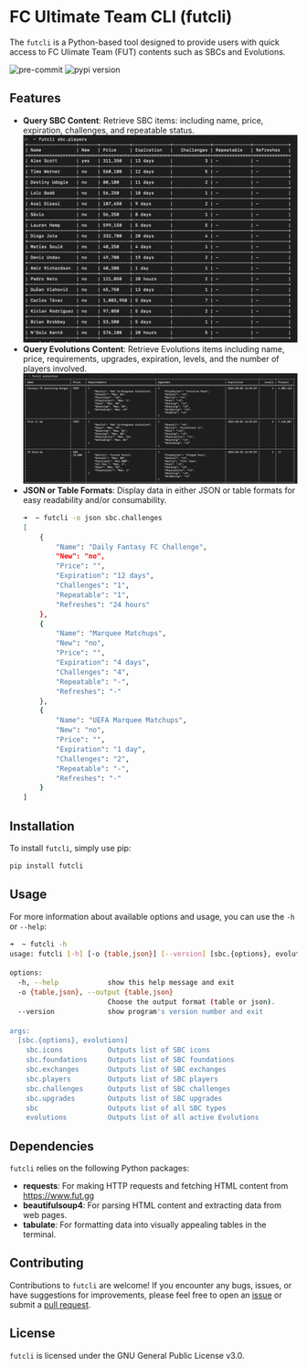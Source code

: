 # FC Ultimate Team CLI (futcli)

The `futcli` is a Python-based tool designed to provide users with quick access to FC Ulimate Team (FUT) contents such as SBCs and Evolutions.

![pre-commit](https://github.com/ejamilasan/futcli/actions/workflows/pre-commit.yml/badge.svg)
![pypi version](https://badge.fury.io/py/futcli.svg)

## Features
* **Query SBC Content**: Retrieve SBC items: including name, price, expiration, challenges, and repeatable status.
    ![sbc-players-output.png](./docs/sbc-players-output.png)
* **Query Evolutions Content**: Retrieve Evolutions items including name, price, requirements, upgrades, expiration, levels, and the number of players involved.
    ![evolutions-output.png](./docs/evolutions-output.png)
* **JSON or Table Formats**: Display data in either JSON or table formats for easy readability and/or consumability.
    ```bash
    ➜  ~ futcli -o json sbc.challenges
    [
        {
            "Name": "Daily Fantasy FC Challenge",
            "New": "no",
            "Price": "",
            "Expiration": "12 days",
            "Challenges": "1",
            "Repeatable": "1",
            "Refreshes": "24 hours"
        },
        {
            "Name": "Marquee Matchups",
            "New": "no",
            "Price": "",
            "Expiration": "4 days",
            "Challenges": "4",
            "Repeatable": "-",
            "Refreshes": "-"
        },
        {
            "Name": "UEFA Marquee Matchups",
            "New": "no",
            "Price": "",
            "Expiration": "1 day",
            "Challenges": "2",
            "Repeatable": "-",
            "Refreshes": "-"
        }
    ]
    ```

## Installation
To install `futcli`, simply use pip:
```bash
pip install futcli
```

## Usage
For more information about available options and usage, you can use the `-h` or `--help`:
```bash
➜  ~ futcli -h
usage: futcli [-h] [-o {table,json}] [--version] [sbc.{options}, evolutions] ...

options:
  -h, --help            show this help message and exit
  -o {table,json}, --output {table,json}
                        Choose the output format (table or json).
  --version             show program's version number and exit

args:
  [sbc.{options}, evolutions]
    sbc.icons           Outputs list of SBC icons
    sbc.foundations     Outputs list of SBC foundations
    sbc.exchanges       Outputs list of SBC exchanges
    sbc.players         Outputs list of SBC players
    sbc.challenges      Outputs list of SBC challenges
    sbc.upgrades        Outputs list of SBC upgrades
    sbc                 Outputs list of all SBC types
    evolutions          Outputs list of all active Evolutions
```

## Dependencies
`futcli` relies on the following Python packages:
* **requests**: For making HTTP requests and fetching HTML content from https://www.fut.gg
* **beautifulsoup4**: For parsing HTML content and extracting data from web pages.
* **tabulate**: For formatting data into visually appealing tables in the terminal.

## Contributing
Contributions to `futcli` are welcome! If you encounter any bugs, issues, or have suggestions for improvements, please feel free to open an [issue](https://github.com/ejamilasan/futcli/issues) or submit a [pull request](https://github.com/ejamilasan/futcli/pulls).

## License
`futcli` is licensed under the GNU General Public License v3.0.
